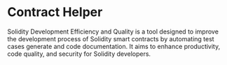 # Contract Helper
Solidity Development Efficiency and Quality is a tool designed to improve the development process of Solidity smart contracts by automating test cases generate and code documentation. It aims to enhance productivity, code quality, and security for Solidity developers.
